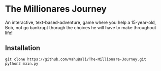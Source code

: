 # **The Millionares Journey**

An interactive, text-based-adventure, game where you help a 15-year-old, Bob, not go bankrupt thorugh the choices he will have to make throughout life!

## Installation

```
git clone https://github.com/VahuBali/The-Millionare-Journey.git
python3 main.py
```